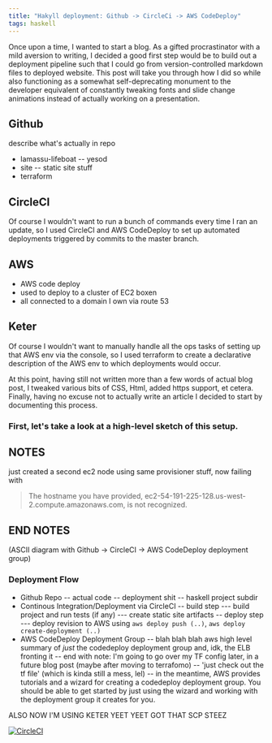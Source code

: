 ```yaml
---
title: "Hakyll deployment: Github -> CircleCi -> AWS CodeDeploy"
tags: haskell
---
```


Once upon a time, I wanted to start a blog. As a gifted procrastinator with a mild aversion to writing, I decided a good first step would be to build out a deployment pipeline such that I could go from version-controlled markdown files to deployed website. This post will take you through how I did so while also functioning as a somewhat self-deprecating monument to the developer equivalent of constantly tweaking fonts and slide change animations instead of actually working on a presentation.

## Github

describe what's actually in repo
- lamassu-lifeboat
-- yesod
- site
-- static site stuff
- terraform

## CircleCI

Of course I wouldn't want to run a bunch of commands every time I ran an update, so I used CircleCI and AWS CodeDeploy to set up automated deployments triggered by commits to the master branch. 

## AWS

- AWS code deploy
- used to deploy to a cluster of EC2 boxen
- all connected to a domain I own via route 53

## Keter

Of course I wouldn't want to manually handle all the ops tasks of setting up that AWS env via the console, so I used terraform to create a declarative description of the AWS env to which deployments would occur. 

At this point, having still not written more than a few words of actual blog post, I tweaked various bits of CSS, Html, added https support, et cetera. Finally, having no excuse not to actually write an article I decided to start by documenting this process.

<!--more-->

### First, let's take a look at a high-level sketch of this setup.


## NOTES

just created a second ec2 node using same provisioner stuff, now failing with

> The hostname you have provided, ec2-54-191-225-128.us-west-2.compute.amazonaws.com, is not recognized.




## END NOTES

(ASCII diagram with Github -> CircleCI -> AWS CodeDeploy deployment group)


### Deployment Flow

- Github Repo
-- actual code
-- deployment shit
-- haskell project subdir
- Continous Integration/Deployment via CircleCI
-- build step
--- build project and run tests (if any)
--- create static site artifacts
-- deploy step
--- deploy revision to AWS using `aws deploy push (..)`, `aws deploy create-deployment (..)`
- AWS CodeDeploy Deployment Group
-- blah blah blah aws high level summary of _just_ the codedeploy deployment group and, idk, the ELB fronting it
-- end with note: I'm going to go over my TF config later, in a future blog post (maybe after moving to terrafomo)
-- 'just check out the tf file' (which is kinda still a mess, lel)
-- in the meantime, AWS provides tutorials and a wizard for creating a codedeploy deployment group. You should be able to get started by just using the wizard and working with the deployment group it creates for you.


ALSO NOW I'M USING KETER YEET YEET GOT THAT SCP STEEZ

[![CircleCI](https://circleci.com/gh/pkinsky/imminent-axolotl/tree/master.svg?style=svg)](https://circleci.com/gh/pkinsky/imminent-axolotl/tree/master)

